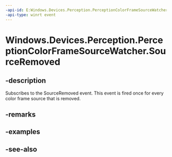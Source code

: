 ```yaml
---
-api-id: E:Windows.Devices.Perception.PerceptionColorFrameSourceWatcher.SourceRemoved
-api-type: winrt event
---
```


<!-- Event syntax
public event Windows.Foundation.TypedEventHandler SourceRemoved<Windows.Devices.Perception.PerceptionColorFrameSourceWatcher,  Windows.Devices.Perception.PerceptionColorFrameSourceRemovedEventArgs>
-->

# Windows.Devices.Perception.PerceptionColorFrameSourceWatcher.SourceRemoved

## -description
Subscribes to the SourceRemoved event. This event is fired once for every color frame source that is removed.

## -remarks

## -examples

## -see-also
